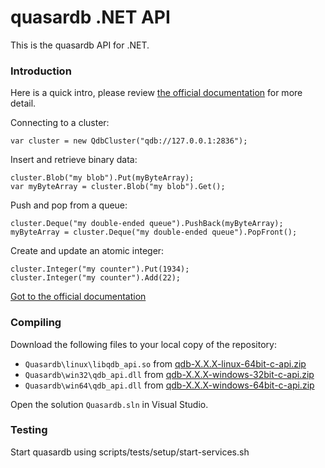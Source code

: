 # quasardb .NET API

This is the quasardb API for .NET.


### Introduction

Here is a quick intro, please review [the official documentation](https://doc.quasardb.net/dotnet) for more detail.

Connecting to a cluster:

    var cluster = new QdbCluster("qdb://127.0.0.1:2836");

Insert and retrieve binary data:

    cluster.Blob("my blob").Put(myByteArray);
    var myByteArray = cluster.Blob("my blob").Get();

Push and pop from a queue:

    cluster.Deque("my double-ended queue").PushBack(myByteArray);
    myByteArray = cluster.Deque("my double-ended queue").PopFront();

Create and update an atomic integer:

    cluster.Integer("my counter").Put(1934);
    cluster.Integer("my counter").Add(22);

[Got to the official documentation](https://doc.quasardb.net/dotnet)

### Compiling

Download the following files to your local copy of the repository:

* `Quasardb\linux\libqdb_api.so` from [qdb-X.X.X-linux-64bit-c-api.zip](https://download.quasardb.net/quasardb/)
* `Quasardb\win32\qdb_api.dll` from [qdb-X.X.X-windows-32bit-c-api.zip](https://download.quasardb.net/quasardb/)
* `Quasardb\win64\qdb_api.dll` from [qdb-X.X.X-windows-64bit-c-api.zip](https://download.quasardb.net/quasardb/)

Open the solution `Quasardb.sln` in Visual Studio.

### Testing

Start quasardb using scripts/tests/setup/start-services.sh
